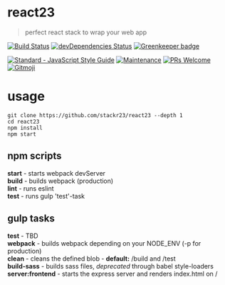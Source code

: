 # react23
> perfect react stack to wrap your web app

[![Build Status](https://travis-ci.com/stackr23/react23.svg?branch=master)](https://travis-ci.com/stackr23/react23)
[![devDependencies Status](https://david-dm.org/stackr23/react23/dev-status.svg)](https://david-dm.org/stackr23/react23?type=dev)
[![Greenkeeper badge](https://badges.greenkeeper.io/stackr23/react23.svg)](https://greenkeeper.io/)

<a href="https://standardjs.com"><img src="https://img.shields.io/badge/code_style-standard-brightgreen.svg" alt="Standard - JavaScript Style Guide"></a>
[![Maintenance][maintenance-img]][maintenance-url]
[![PRs Welcome][pr-welcome]](http://makeapullrequest.com)
<a href="https://gitmoji.carloscuesta.me">
    <img src="https://img.shields.io/badge/gitmoji-%20😜%20😍-FFDD67.svg?style=flat-square"
         alt="Gitmoji">
</a>

[maintenance-img]: https://img.shields.io/badge/Maintained%3F-yes-green.svg
[maintenance-url]: https://GitHub.com/Doubleu23/tailored-react-env/graphs/commit-activity
[pr-welcome]: https://img.shields.io/badge/PRs-welcome-brightgreen.svg?style=flat-square

# usage
```
git clone https://github.com/stackr23/react23 --depth 1
cd react23
npm install
npm start 
```

## npm scripts  
__start__ - starts webpack devServer  
__build__ - builds webpack (production)  
__lint__ - runs eslint  
__test__ - runs gulp 'test'-task  

## gulp tasks
__test__ - TBD  
__webpack__ - builds webpack depending on your NODE_ENV (-p for production)  
__clean__ - cleans the defined blob - __default:__ /build and /test  
__build-sass__ - builds sass files, _deprecated_ through babel style-loaders  
__server:frontend__ - starts the express server and renders index.html on /  
